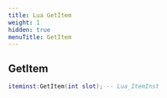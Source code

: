 ```yaml
---
title: Lua GetItem
weight: 1
hidden: true
menuTitle: GetItem
---
```

## GetItem
```lua
iteminst:GetItem(int slot); -- Lua_ItemInst
```